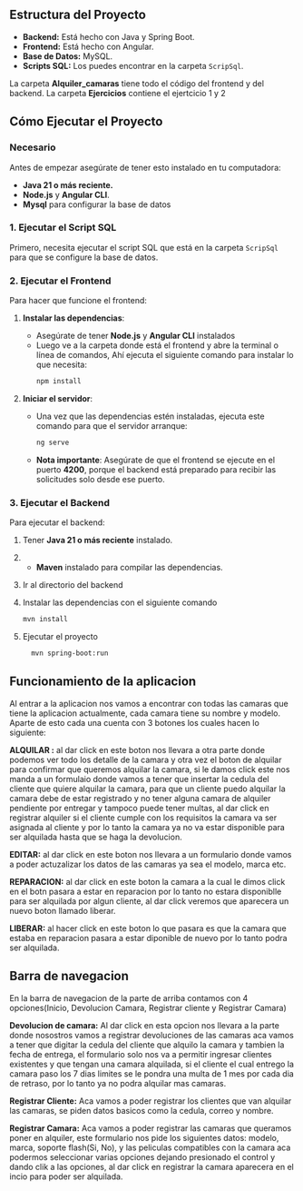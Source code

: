 
## Estructura del Proyecto

- **Backend:** Está hecho con Java y Spring Boot.
- **Frontend:** Está hecho con Angular.
- **Base de Datos:** MySQL.
- **Scripts SQL:** Los puedes encontrar en la carpeta `ScripSql`.

La carpeta **Alquiler_camaras** tiene todo el código del frontend y del backend.
La carpeta **Ejercicios** contiene el ejertcicio 1 y 2

## Cómo Ejecutar el Proyecto

### Necesario

Antes de empezar asegúrate de tener esto instalado en tu computadora:

- **Java 21 o más reciente.**
- **Node.js** y **Angular CLI**.
- **Mysql** para configurar la base de datos

### 1. **Ejecutar el Script SQL**

Primero, necesita ejecutar el script SQL que está en la carpeta `ScripSql` para que se configure la base de datos.

### 2. **Ejecutar el Frontend**

Para hacer que funcione el frontend:

1. **Instalar las dependencias**:
   - Asegúrate de tener **Node.js** y **Angular CLI** instalados
   - Luego ve a la carpeta donde está el frontend y abre la terminal o línea de comandos, Ahí ejecuta el siguiente comando para instalar lo que necesita:
     ```bash
     npm install
     ```

2. **Iniciar el servidor**:
   - Una vez que las dependencias estén instaladas, ejecuta este comando para que el servidor arranque:
     ```bash
     ng serve
     ```
   - **Nota importante**: Asegúrate de que el frontend se ejecute en el puerto **4200**, porque el backend está preparado para recibir las solicitudes solo desde ese puerto.

### 3. **Ejecutar el Backend**

Para ejecutar el backend:

1. Tener **Java 21 o más reciente** instalado.
2. - **Maven** instalado para compilar las dependencias.

3. Ir al directorio del backend
4. Instalar las dependencias con el siguiente comando
     ```bash
     mvn install
     ```
5. Ejecutar el proyecto
   ```bash
     mvn spring-boot:run
     ```  

## Funcionamiento de la aplicacion
Al entrar a la aplicacion nos vamos a encontrar con todas las camaras que tiene la aplicacion actualmente, cada camara tiene su nombre y modelo. 
Aparte de esto cada una cuenta con 3 botones los cuales hacen lo siguiente:

**ALQUILAR :** al dar click en este boton nos llevara a otra parte donde podemos ver todo los detalle de la camara y otra vez el boton de alquilar
para confirmar que queremos alquilar la camara, si le damos click este nos manda a un  formulaio donde vamos a tener que insertar la
 cedula del cliente que quiere alquilar la camara, para que un cliente puedo alquilar la camara debe de estar registrado y no tener alguna camara 
 de alquiler pendiente por entregar y tampoco puede tener multas, al dar click en registrar alquiler  si el cliente cumple con los requisitos
 la camara va ser asignada al cliente y por lo tanto la camara ya no va estar disponible para ser alquilada hasta que se haga la devolucion.

 **EDITAR:** al dar click en este boton nos llevara a un formulario donde vamos a poder actuzalizar los datos de las camaras ya sea el modelo, marca etc.

 **REPARACION:** al dar click en este boton la camara a la cual le dimos click en el botn pasara a estar en reparacion por lo tanto no estara disponiblle
 para ser alquilada por algun cliente, al dar click veremos que aparecera un nuevo boton llamado liberar.

 **LIBERAR:** al hacer click en este boton lo que pasara es que la camara que estaba en reparacion pasara a estar diponible de nuevo
 por lo tanto podra ser alquilada.

## Barra de navegacion
 En la barra de navegacion de la parte de arriba contamos con 4 opciones(Inicio, Devolucion Camara, Registrar cliente y Registrar Camara)

 **Devolucion de camara:** Al dar click en esta opcion nos llevara a la parte donde nosostros vamos a registrar devoluciones de las camaras
 aca vamos a tener que digitar la cedula del cliente que alquilo la camara y tambien la fecha de entrega, el formulario solo nos va a permitir 
 ingresar clientes existentes y que tengan una  camara alquilada, si el cliente el cual entrego la camara paso los 7 dias limites se le pondra 
 una multa de 1 mes por cada dia de retraso, por lo tanto ya no podra alquilar mas camaras.

 **Registrar Cliente:** Aca vamos a poder registrar los clientes que van alquilar las camaras, se piden datos basicos como la cedula, correo y nombre.

 **Registrar Camara:** Aca vamos a poder registrar las camaras que queramos poner en alquiler, este formulario nos pide los siguientes datos: modelo, marca, soporte flash(Si, No),
 y las peliculas compatibles con la camara aca podermos seleccionar varias opciones dejando presionado el control y dando clik a las opciones, al dar click en registrar la camara
 aparecera en el incio para poder ser alquilada.
 
 
